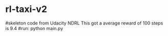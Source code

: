 # rl-taxi-v2
#skeleton code from Udacity NDRL
This got a average reward of 100 steps is 9.4
#run:
python main.py
